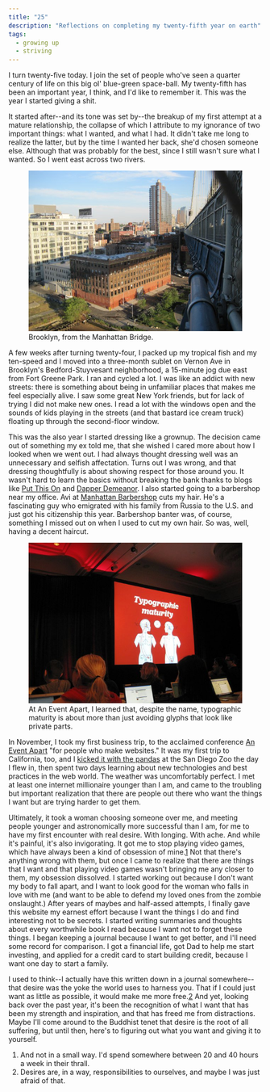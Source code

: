 ```yaml
---
title: "25"
description: "Reflections on completing my twenty-fifth year on earth"
tags:
  - growing up
  - striving
---
```


I turn twenty-five today. I join the set of people who've seen a quarter century of life on this big ol' blue-green space-ball. My twenty-fifth has been an important year, I think, and I'd like to remember it. This was the year I started giving a shit.

It started after--and its tone was set by--the breakup of my first attempt at a mature relationship, the collapse of which I attribute to my ignorance of two important things: what I wanted, and what I had. It didn't take me long to realize the latter, but by the time I wanted her back, she'd chosen someone else. Although that was probably for the best, since I still wasn't sure what I wanted. So I went east across two rivers.

<figure class="pull">
  <img src="/img/bklyn_from_manhattan_bridge.jpg" alt="">
  <figcaption>Brooklyn, from the Manhattan Bridge.</figcaption>
</figure>

A few weeks after turning twenty-four, I packed up my tropical fish and my ten-speed and I moved into a three-month sublet on Vernon Ave in Brooklyn's Bedford-Stuyvesant neighborhood, a 15-minute jog due east from Fort Greene Park. I ran and cycled a lot. I was like an addict with new streets: there is something about being in unfamiliar places that makes me feel especially alive. I saw some great New York friends, but for lack of trying I did not make new ones. I read a lot with the windows open and the sounds of kids playing in the streets (and that bastard ice cream truck) floating up through the second-floor window.

This was the also year I started dressing like a grownup. The decision came out of something my ex told me, that she wished I cared more about how I looked when we went out. I had always thought dressing well was an unnecessary and selfish affectation. Turns out I was wrong, and that dressing thoughtfully is about showing respect for those around you. It wasn't hard to learn the basics without breaking the bank thanks to blogs like [Put This On](http://putthuson.com) and [Dapper Demeanor](http://dapperdemeanor.com). I also started going to a barbershop near my office. Avi at [Manhattan Barbershop](http://www.yelp.com/biz/manhattan-barber-shop-new-york) cuts my hair. He's a fascinating guy who emigrated with his family from Russia to the U.S. and just got his citizenship this year. Barbershop banter was, of course, something I missed out on when I used to cut my own hair. So was, well, having a decent haircut.

<figure class="pull">
  <img src="/img/typographic-maturity.jpg" alt="">
  <figcaption>At An Event Apart, I learned that, despite the name, typographic maturity is about more than just avoiding glyphs that look like private parts.</figcaption>
</figure>

In November, I took my first business trip, to the acclaimed conference [An Event Apart](http://aneventapart.com) "for people who make websites." It was my first trip to California, too, and I [kicked it with the pandas](http://www.facebook.com/media/set/?set=a.10100123499747319.2750686.811999&amp;l=7295b00bc3) at the San Diego Zoo the day I flew in, then spent two days learning about new technologies and best practices in the web world. The weather was uncomfortably perfect. I met at least one internet millionaire younger than I am, and came to the troubling but important realization that there are people out there who want the things I want but are trying harder to get them.

Ultimately, it took a woman choosing someone over me, and meeting people younger and astronomically more successful than I am, for me to have my first encounter with real desire. With longing. With ache. And while it's painful, it's also invigorating. It got me to stop playing video games, which have always been a kind of obsession of mine.<a href="#fn1" rel="footnote" id="fnrf1">1</a> Not that there's anything wrong with them, but once I came to realize that there are things that I want and that playing video games wasn't bringing me any closer to them, my obsession dissolved. I started working out because I don't want my body to fall apart, and I want to look good for the woman who falls in love with me (and want to be able to defend my loved ones from the zombie onslaught.) After years of maybes and half-assed attempts, I finally gave this website my earnest effort because I want the things I do and find interesting not to be secrets. I started writing summaries and thoughts about every worthwhile book I read because I want not to forget these things. I began keeping a journal because I want to get better, and I'll need some record for comparison. I got a financial life, got Dad to help me start investing, and applied for a credit card to start building credit, because I want one day to start a family.

I used to think--I actually have this written down in a journal somewhere--that desire was the yoke the world uses to harness you. That if I could just want as little as possible, it would make me more free.<a href="#fn2" rel="footnote" id="fnrf2">2</a> And yet, looking back over the past year, it's been the recognition of what I want that has been my strength and inspiration, and that has freed me from distractions. Maybe I'll come around to the Buddhist tenet that desire is the root of all suffering, but until then, here's to figuring out what you want and giving it to yourself.

<div id="footnotes">
  <ol>
    <li id="fn1">And not in a small way. I'd spend somewhere between 20 and 40 hours a week in their thrall.</li>
    <li id="fn2">Desires are, in a way, responsibilities to ourselves, and maybe I was just afraid of that.</li>
  </ol>
</div>
